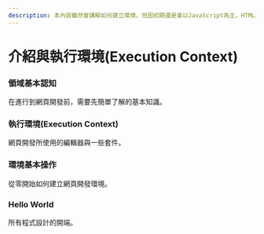 ```yaml
---
description: 本內容雖然會講解如何建立環境，但因初期還是會以JavaScript為主，HTML與CSS的部分並不會多做說明
---
```


# 介紹與執行環境(Execution Context)

### 領域基本認知

在進行到網頁開發前，需要先簡單了解的基本知識。

### 執行環境(Execution Context)

網頁開發所使用的編輯器與一些套件。

### 環境基本操作

從零開始如何建立網頁開發環境。

### Hello World

所有程式設計的開端。
